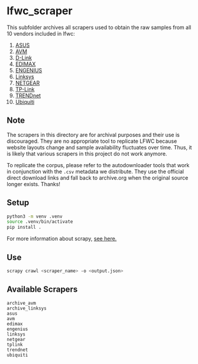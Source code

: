 
# lfwc_scraper
This subfolder archives all scrapers used to obtain the raw samples from all 10 vendors included in lfwc:

1.  [ASUS](https://www.asus.com)
2.  [AVM](https://avm.de)
3.  [D-Link](https://www.dlink.com/)
4.  [EDIMAX](https://www.edimax.com/edimax/global/)
5.  [ENGENIUS](https://www.engeniustech.com)
6.  [Linksys](https://www.linksys.com/)
7.  [NETGEAR](https://netgear.com)
8.  [TP-Link](https://www.tp-link.com/)
9.  [TRENDnet](https://www.trendnet.com)
10. [Ubiquiti](https://www.ui.com)

## Note

The scrapers in this directory are for archival purposes and their use is discouraged.
They are no appropriate tool to replicate LFWC because website layouts change and sample availability fluctuates over time.
Thus, it is likely that various scrapers in this project do not work anymore.

To replicate the corpus, please refer to the autodownloader tools that work in conjunction with the `.csv` metadata we distribute.
They use the official direct download links and fall back to archive.org when the original source longer exists. Thanks!

## Setup

```bash
python3 -m venv .venv
source .venv/bin/activate
pip install .
```

For more information about scrapy, [see here.](https://docs.scrapy.org/en/latest/intro/install.html#intro-install)

## Use

```bash
scrapy crawl <scraper_name> -o <output.json>
```

## Available Scrapers

```plain
archive_avm
archive_linksys
asus
avm
edimax
engenius
linksys
netgear
tplink
trendnet
ubiquiti
```
